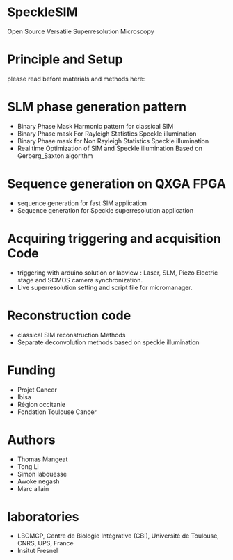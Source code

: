 # SpeckleSIM
Open Source Versatile Superresolution Microscopy

# Principle and Setup
please read before materials and methods here:

# SLM phase generation pattern
- Binary Phase Mask Harmonic pattern for classical SIM
- Binary Phase mask For Rayleigh Statistics Speckle illumination
- Binary Phase mask for Non Rayleigh Statistics Speckle illumination
- Real time Optimization of SIM and Speckle illumination Based on Gerberg_Saxton algorithm

# Sequence generation on QXGA FPGA 
- sequence generation for fast SIM application
- Sequence generation for Speckle superresolution application

# Acquiring triggering and acquisition Code
- triggering with arduino solution or labview :  Laser, SLM, Piezo Electric stage and SCMOS camera synchronization.
- Live superresolution setting and script file for micromanager.

# Reconstruction code
- classical SIM reconstruction Methods
- Separate deconvolution methods based on speckle illumination

# Funding
- Projet Cancer
- Ibisa
- Région occitanie
- Fondation Toulouse Cancer

# Authors
 - Thomas Mangeat 
 - Tong Li
 - Simon labouesse
 - Awoke negash
 - Marc allain
 
# laboratories

- LBCMCP, Centre de Biologie Intégrative (CBI), Université de Toulouse, CNRS, UPS, France
- Insitut Fresnel











